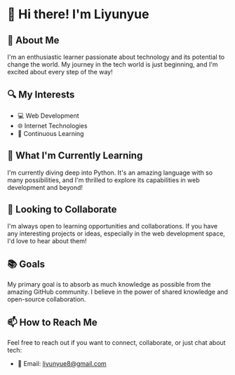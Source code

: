 # 👋 Hi there! I'm Liyunyue

## 🚀 About Me
I'm an enthusiastic learner passionate about technology and its potential to change the world. My journey in the tech world is just beginning, and I'm excited about every step of the way!

## 🔍 My Interests
- 💻 Web Development
- 🌐 Internet Technologies
- 🧠 Continuous Learning

## 🌱 What I'm Currently Learning
I'm currently diving deep into Python. It's an amazing language with so many possibilities, and I'm thrilled to explore its capabilities in web development and beyond!

## 🤝 Looking to Collaborate
I'm always open to learning opportunities and collaborations. If you have any interesting projects or ideas, especially in the web development space, I'd love to hear about them!

## 📚 Goals
My primary goal is to absorb as much knowledge as possible from the amazing GitHub community. I believe in the power of shared knowledge and open-source collaboration.

## 📫 How to Reach Me
Feel free to reach out if you want to connect, collaborate, or just chat about tech:
- 📧 Email: liyunyue8@gmail.com
